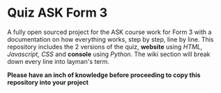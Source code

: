 # Quiz ASK Form 3
A fully open sourced project for the ASK course work for Form 3 with a documentation on how everything works, step by step, line by line. This repository includes the 2 versions of the quiz, **website** using *HTML, Javascript, CSS* and **console** using *Python*. The wiki section will break down every line into layman's term.

**Please have an inch of knowledge before proceeding to copy this repository into your project**

